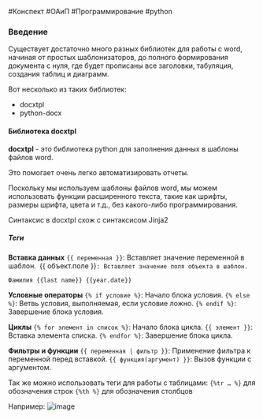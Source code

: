 #Конспект #ОАиП #Программирование #python 

### Введение
Существует достаточно много разных библиотек для работы с word, начиная от простых шаблонизаторов, до полного формирования документа с нуля, где будет прописаны все заголовки, табуляция, создания таблиц и диаграмм.

Вот несколько из таких библиотек:
- docxtpl
- python-docx

#### Библиотека docxtpl
**docxtpl** - это библиотека python для заполнения данных в шаблоны файлов word.

Это помогает очень легко автоматизировать отчеты.

Поскольку мы используем шаблоны файлов word, мы можем использовать функции расширенного текста, такие как шрифты, размеры шрифта, цвета и т.д., без какого-либо программирования.

Синтаксис в docxtpl схож с синтаксисом Jinja2
##### Теги
**Вставка данных**
`{{ переменная }}`: Вставляет значение переменной в шаблон.`
`{{ объект.поле }}`: Вставляет значение поля объекта в шаблон.`

`Фамилия {{last name}} {{year.date}}`

**Условные операторы**
`{% if условие %}`: Начало блока условия.
`{% else %}`: Ветвь условия, выполняемая, если условие ложно.
`{% endif %}`: Завершение блока условия.

**Циклы**
`{% for элемент in список %}`: Начало блока цикла.
`{{ элемент }}`: Вставка элемента списка.
`{% endfor %}`: Завершение блока цикла.

**Фильтры и функции**
`{{ переменная | фильтр }}`: Применение фильтра к переменной перед вставкой.
`{{ функция(аргумент) }}`: Вызов функции с аргументом.

Так же можно использовать теги для работы с таблицами:
`{%tr … %}` для обозначения строк
`{%th %}` для обозначения столбцов

Например:
<img src='https://i.postimg.cc/tCxWRZnv/image.png' border='0' alt='image'/>
